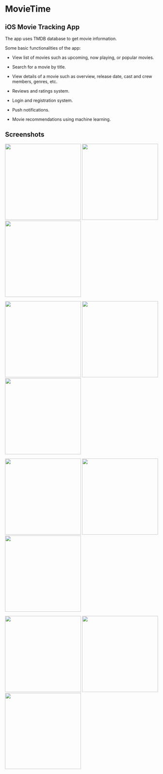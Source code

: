 # MovieTime
## iOS Movie Tracking App

The app uses TMDB database to get movie information. 

Some basic functionalities of the app: 

* View list of movies such as upcoming, now playing, or popular movies. 

* Search for a movie by title. 

* View details of a movie such as overview, release date, cast and crew members, genres, etc. 

* Reviews and ratings system. 

* Login and registration system. 

* Push notifications. 

* Movie recommendations using machine learning. 

## Screenshots

<img src="https://github.com/danieldddao/MovieTime/blob/master/screenshots/1.png" width="250"> <img src="https://github.com/danieldddao/MovieTime/blob/master/screenshots/2.png" width="250"> <img src="https://github.com/danieldddao/MovieTime/blob/master/screenshots/3.png" width="250">

<img src="https://github.com/danieldddao/MovieTime/blob/master/screenshots/4.png" width="250"> <img src="https://github.com/danieldddao/MovieTime/blob/master/screenshots/5.png" width="250"> <img src="https://github.com/danieldddao/MovieTime/blob/master/screenshots/6.png" width="250">

<img src="https://github.com/danieldddao/MovieTime/blob/master/screenshots/7.png" width="250"> <img src="https://github.com/danieldddao/MovieTime/blob/master/screenshots/8.png" width="250"> <img src="https://github.com/danieldddao/MovieTime/blob/master/screenshots/9.png" width="250">

<img src="https://github.com/danieldddao/MovieTime/blob/master/screenshots/10.png" width="250"> <img src="https://github.com/danieldddao/MovieTime/blob/master/screenshots/11.png" width="250"> <img src="https://github.com/danieldddao/MovieTime/blob/master/screenshots/12.png" width="250">
